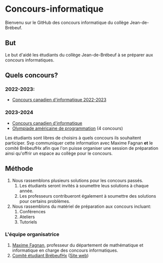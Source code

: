 # Concours-informatique
Bienvenu sur le GitHub des concours informatique du collège Jean-de-Brébeuf.

## But
Le but d'aidé les étudiants du collège Jean-de-Brébeuf à se préparer aux concours informatiques.

## Quels concours?
### 2022-2023:
* [Concours canadien d'informatique 2022-2023][CCI 2023]
### 2023-2024
* [Concours canadien d'informatique][CCI]
* [Olympiade américaine de programmation][USACO] (4 concours)

Les étudiants sont libres de choisirs à quels concours ils souhaitent participer. Svp communiquer cette information avec Maxime Fagnan **et** le comité BrébeufHx afin que l'on puisse organiser une session de préparation ainsi qu'offrir un espace au collège pour le concours.

## Méthode
1. Nous rassemblons plusieurs solutions pour les concours passés.  
    1. Les étudiants seront invités à soumettre leus solutions à chaque année.  
    2. Les professeurs contribueront également à soumettre des solutions pour certains problèmes.  
2. Nous rassemblons du matériel de préparation aux concours incluant:
    1. Conférences
    2. Ateliers
    3. Tutoriels

### L'équipe organisatrice
1. [Maxime Fagnan](mailto:maxime.fagnan@brebeuf.qc.ca), professeur du département de mathématique et informatique en charge des concours informatiques.  
2. [Comité étudiant BrébeufHx](mailto:support@brebeufhackathon.com) ([Site web](https://www.brebeufhackathon.com/)) 

[CCI]: https://cemc.uwaterloo.ca/contests/ccc-cco-f.html
[CCI 2023]: https://cemc.uwaterloo.ca/contests/computing/past_ccc_contests/2023/index-f.html
[USACO]: http://www.usaco.org/index.php?page=contests
